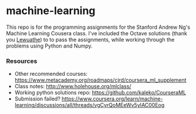 # machine-learning
This repo is for the programming assignments for the Stanford Andrew Ng's Machine Learning Cousera class. 
I've included the Octave solutions (thank you [Lewuathe](https://github.com/Lewuathe/cousera-assignment)) to to pass the assignments, while working through the problems using Python and Numpy.


### Resources
* Other recommended courses: https://www.metacademy.org/roadmaps/cjrd/coursera_ml_supplement
* Class notes: http://www.holehouse.org/mlclass/
* Working python solutions repo: https://github.com/kaleko/CourseraML
* Submission failed? https://www.coursera.org/learn/machine-learning/discussions/all/threads/vgCyrQoMEeWv5yIAC00Eog
